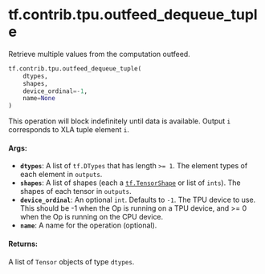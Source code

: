 <div itemscope itemtype="http://developers.google.com/ReferenceObject">
<meta itemprop="name" content="tf.contrib.tpu.outfeed_dequeue_tuple" />
<meta itemprop="path" content="Stable" />
</div>

# tf.contrib.tpu.outfeed_dequeue_tuple

Retrieve multiple values from the computation outfeed.

``` python
tf.contrib.tpu.outfeed_dequeue_tuple(
    dtypes,
    shapes,
    device_ordinal=-1,
    name=None
)
```

<!-- Placeholder for "Used in" -->

This operation will block indefinitely until data is available. Output `i`
corresponds to XLA tuple element `i`.

#### Args:


* <b>`dtypes`</b>: A list of `tf.DTypes` that has length `>= 1`.
  The element types of each element in `outputs`.
* <b>`shapes`</b>: A list of shapes (each a <a href="../../../tf/TensorShape.md"><code>tf.TensorShape</code></a> or list of `ints`).
  The shapes of each tensor in `outputs`.
* <b>`device_ordinal`</b>: An optional `int`. Defaults to `-1`.
  The TPU device to use. This should be -1 when the Op
  is running on a TPU device, and >= 0 when the Op is running on the CPU
  device.
* <b>`name`</b>: A name for the operation (optional).


#### Returns:

A list of `Tensor` objects of type `dtypes`.
